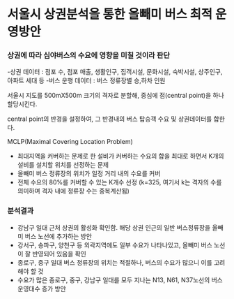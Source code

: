 # 서울시 상권분석을 통한 올빼미 버스 최적 운영방안
### 상권에 따라 심야버스의 수요에 영향을 미칠 것이라 판단


-상권 데이터 : 점포 수, 점포 매출, 생활인구, 집객시설, 문화시설, 숙박시설, 상주인구, 아파트 세대 등
-버스 운행 데이터 : 버스 정류장별 승,하차 인원

서울시 지도를 500mX500m 크기의 격자로 분할해, 중심에 점(central point)을 하나 할당시킨다.

central point의 반경을 설정하여, 그 반경내의 버스 탑승객 수요 및 상권데이터를 합한다.

MCLP(Maximal Covering Location Problem)
- 최대지역을 커버하는 문제로 한 설비가 커버하는 수요의 합을 최대로 하면서 K개의 설비를 설치할 위치를 선정하는 문제
- 올빼미 버스 정류장의 위치가 일정 거리 내의 수요를 커버
- 전체 수요의 80%를 커버할 수 있는 K개수 선정 (k=325, 여기서 k는 격자의 수를 의미하며 격자 내에 정류장 수는 중복계산됨)


### 분석결과
- 강남구 일대 근처 상권의 활성화 확인함. 해당 상권 인근의 일반 버스정류장을 올빼미 버스 노선에 추가하는 방안
- 강서구, 송파구, 양천구 등 외곽지역에도 일부 수요가 나타나있고, 올빼미 버스 노선이 잘 반영되어 있음을 확인
- 종로구, 중구 일대 버스 정류장의 위치는 적절하나, 버스의 수요가 많으니 이를 고려해야 할 것
- 수요가 많은 종로구, 중구, 강남구 일대를 모두 지나는 N13, N61, N37노선의 버스 운영대수 증가 방안
